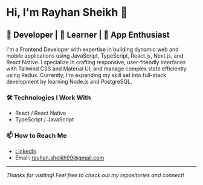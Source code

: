 # Hi, I'm Rayhan Sheikh 👋

## 💼 Developer | 🔭 Learner | 📱 App Enthusiast

I'm a Frontend Developer with expertise in building dynamic web and mobile applications using JavaScript, TypeScript, React.js, Next.js, and React Native. I specialize in crafting responsive, user-friendly interfaces with Tailwind CSS and Material UI, and manage complex state efficiently using Redux. Currently, I'm expanding my skill set into full-stack development by learning Node.js and PostgreSQL.

### 🛠️ Technologies I Work With
- React / React Native
- TypeScript / JavaScript

### 📫 How to Reach Me
- [LinkedIn](https://www.linkedin.com/in/rayhansheikh99)
- Email: rayhan.sheikh99@gmail.com

---

_Thanks for visiting! Feel free to check out my repositories and connect!_
